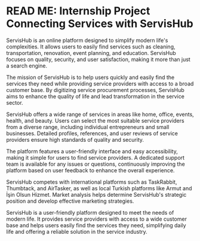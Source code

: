# READ ME: Internship Project Connecting Services with ServisHub

ServisHub is an online platform designed to simplify modern life's complexities. It allows users to easily find services such as cleaning, transportation, renovation, event planning, and education. ServisHub focuses on quality, security, and user satisfaction, making it more than just a search engine.

The mission of ServisHub is to help users quickly and easily find the services they need while providing service providers with access to a broad customer base. By digitizing service procurement processes, ServisHub aims to enhance the quality of life and lead transformation in the service sector.

ServisHub offers a wide range of services in areas like home, office, events, health, and beauty. Users can select the most suitable service providers from a diverse range, including individual entrepreneurs and small businesses. Detailed profiles, references, and user reviews of service providers ensure high standards of quality and security.

The platform features a user-friendly interface and easy accessibility, making it simple for users to find service providers. A dedicated support team is available for any issues or questions, continuously improving the platform based on user feedback to enhance the overall experience.

ServisHub competes with international platforms such as TaskRabbit, Thumbtack, and AirTasker, as well as local Turkish platforms like Armut and İşin Olsun Hizmet. Market analysis helps determine ServisHub's strategic position and develop effective marketing strategies.

ServisHub is a user-friendly platform designed to meet the needs of modern life. It provides service providers with access to a wide customer base and helps users easily find the services they need, simplifying daily life and offering a reliable solution in the service industry.
